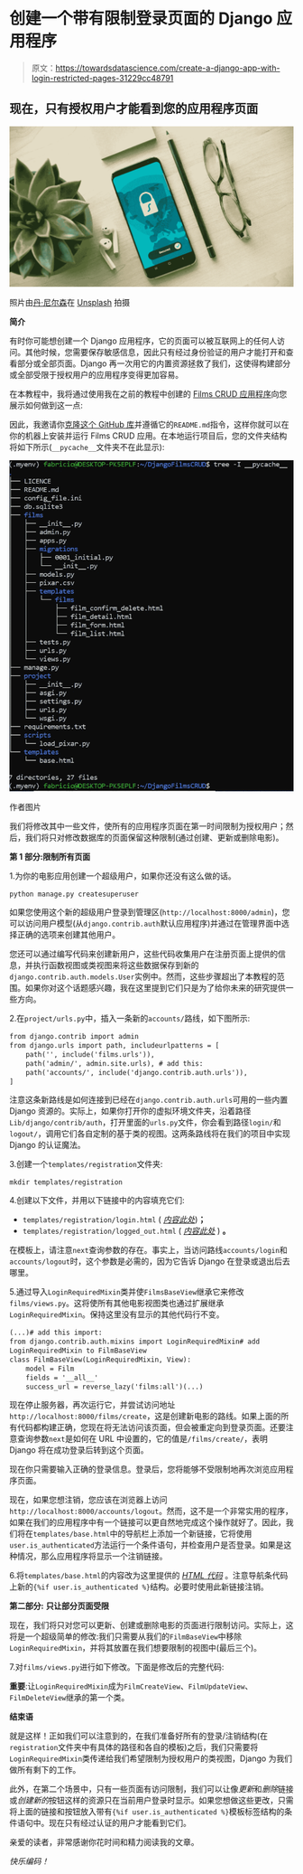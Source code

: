 # 创建一个带有限制登录页面的 Django 应用程序

> 原文：<https://towardsdatascience.com/create-a-django-app-with-login-restricted-pages-31229cc48791>

## 现在，只有授权用户才能看到您的应用程序页面

![](img/595c84f0e3e433fa2a2f697ac0ec0eda.png)

照片由[丹·尼尔森](https://unsplash.com/@danny144?utm_source=unsplash&utm_medium=referral&utm_content=creditCopyText)在 [Unsplash](https://unsplash.com/s/photos/password?utm_source=unsplash&utm_medium=referral&utm_content=creditCopyText) 拍摄

**简介**

有时你可能想创建一个 Django 应用程序，它的页面可以被互联网上的任何人访问。其他时候，您需要保存敏感信息，因此只有经过身份验证的用户才能打开和查看部分或全部页面。Django 再一次用它的内置资源拯救了我们，这使得构建部分或全部受限于授权用户的应用程序变得更加容易。

在本教程中，我将通过使用我在之前的教程中创建的 [Films CRUD 应用程序](https://github.com/fabricius1/DjangoFilmsCRUD)向您展示如何做到这一点:

</build-a-django-crud-app-by-using-class-based-views-12bc69d36ab6>  

因此，我邀请你[克隆这个 GitHub 库](https://github.com/fabricius1/DjangoFilmsCRUD)并遵循它的`README.md`指令，这样你就可以在你的机器上安装并运行 Films CRUD 应用。在本地运行项目后，您的文件夹结构将如下所示(`__pycache__`文件夹不在此显示):

![](img/36831d59bf1cc36ed8a859565644ba68.png)

作者图片

我们将修改其中一些文件，使所有的应用程序页面在第一时间限制为授权用户；然后，我们将只对修改数据库的页面保留这种限制(通过创建、更新或删除电影)。

**第 1 部分:限制所有页面**

1.为你的电影应用创建一个超级用户，如果你还没有这么做的话。

```
python manage.py createsuperuser
```

如果您使用这个新的超级用户登录到管理区(`http://localhost:8000/admin`)，您可以访问用户模型(从`django.contrib.auth`默认应用程序)并通过在管理界面中选择正确的选项来创建其他用户。

您还可以通过编写代码来创建新用户，这些代码收集用户在注册页面上提供的信息，并执行函数视图或类视图来将这些数据保存到新的`django.contrib.auth.models.User`实例中。然而，这些步骤超出了本教程的范围。如果你对这个话题感兴趣，我在这里提到它们只是为了给你未来的研究提供一些方向。

2.在`project/urls.py`中，插入一条新的`accounts/`路线，如下图所示:

```
from django.contrib import admin
from django.urls import path, includeurlpatterns = [
    path('', include('films.urls')),
    path('admin/', admin.site.urls), # add this:
    path('accounts/', include('django.contrib.auth.urls')),
]
```

注意这条新路线是如何连接到已经在`django.contrib.auth.urls`可用的一些内置 Django 资源的。实际上，如果你打开你的虚拟环境文件夹，沿着路径`Lib/django/contrib/auth`，打开里面的`urls.py`文件，你会看到路径`login/`和`logout/`，调用它们各自定制的基于类的视图。这两条路线将在我们的项目中实现 Django 的认证魔法。

3.创建一个`templates/registration`文件夹:

```
mkdir templates/registration
```

4.创建以下文件，并用以下链接中的内容填充它们:

*   `templates/registration/login.html` ( [*内容此处*](https://raw.githubusercontent.com/fabricius1/DjangoLoginRestrictedApp/master/templates/registration/login.html))**；**
*   `templates/registration/logged_out.html` ( [*内容此处*](https://raw.githubusercontent.com/fabricius1/DjangoLoginRestrictedApp/master/templates/registration/logged_out.html) ) **。**

在模板上，请注意`next`查询参数的存在。事实上，当访问路线`accounts/login`和`accounts/logout`时，这个参数是必需的，因为它告诉 Django 在登录或退出后去哪里。

5.通过导入`LoginRequiredMixin`类并使`FilmsBaseView`继承它来修改`films/views.py`。这将使所有其他电影视图类也通过扩展继承`LoginRequiredMixin`。保持这里没有显示的其他代码行不变。

```
(...)# add this import:
from django.contrib.auth.mixins import LoginRequiredMixin# add LoginRequiredMixin to FilmBaseView
class FilmBaseView(LoginRequiredMixin, View):
    model = Film
    fields = '__all__'
    success_url = reverse_lazy('films:all')(...)
```

现在停止服务器，再次运行它，并尝试访问地址`http://localhost:8000/films/create`，这是创建新电影的路线。如果上面的所有代码都构建正确，您现在将无法访问该页面，但会被重定向到登录页面。还要注意查询参数`next`是如何在 URL 中设置的，它的值是`/films/create/`，表明 Django 将在成功登录后转到这个页面。

现在你只需要输入正确的登录信息。登录后，您将能够不受限制地再次浏览应用程序页面。

现在，如果您想注销，您应该在浏览器上访问`http://localhost:8000/accounts/logout`。然而，这不是一个非常实用的程序，如果在我们的应用程序中有一个链接可以更自然地完成这个操作就好了。因此，我们将在`templates/base.html`中的导航栏上添加一个新链接，它将使用`user.is_authenticated`方法运行一个条件语句，并检查用户是否登录。如果是这种情况，那么应用程序将显示一个注销链接。

6.将`templates/base.html`的内容改为这里提供的 [*HTML 代码*](https://raw.githubusercontent.com/fabricius1/DjangoLoginRestrictedApp/master/templates/base.html) 。注意导航条代码上新的`{%if user.is_authenticated %}`结构。必要时使用此新链接注销。

**第二部分:** **只让部分页面受限**

现在，我们将只对您可以更新、创建或删除电影的页面进行限制访问。实际上，这将是一个超级简单的修改:我们只需要从我们的`FilmBaseView`中移除`LoginRequiredMixin`，并将其放置在我们想要限制的视图中(最后三个)。

7.对`films/views.py`进行如下修改。下面是修改后的完整代码:

**重要**:让`LoginRequiredMixin`成为`FilmCreateView`、`FilmUpdateView`、`FilmDeleteView`继承的第一个类。

**结束语**

就是这样！正如我们可以注意到的，在我们准备好所有的登录/注销结构(在`registration`文件夹中有具体的路径和各自的模板)之后，我们只需要将`LoginRequiredMixin`类传递给我们希望限制为授权用户的类视图，Django 为我们做所有剩下的工作。

此外，在第二个场景中，只有一些页面有访问限制，我们可以让像*更新*和*删除*链接或*创建新的*按钮这样的资源只在当前用户登录时显示。如果您想做这些更改，只需将上面的链接和按钮放入带有`{%if user.is_authenticated %}`模板标签结构的条件语句中。现在只有经过认证的用户才能看到它们。

亲爱的读者，非常感谢你花时间和精力阅读我的文章。

*快乐编码！*